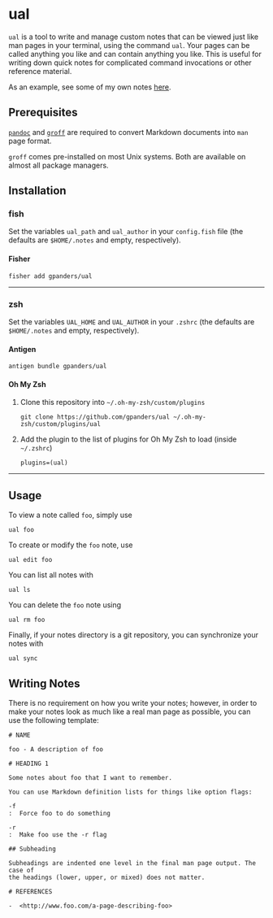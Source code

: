 # ual

`ual` is a tool to write and manage custom notes that can be viewed just like
man pages in your terminal, using the command `ual`. Your pages can be called
anything you like and can contain anything you like. This is useful for writing
down quick notes for complicated command invocations or other reference
material.

As an example, see some of my own notes
[here](https://github.com/gpanders/notes).

## Prerequisites

[`pandoc`](https://pandoc.org/installing.html) and
[`groff`](https://www.gnu.org/software/groff/) are required to convert Markdown
documents into `man` page format.

`groff` comes pre-installed on most Unix systems. Both are available on almost
all package managers.

## Installation

### fish

Set the variables `ual_path` and `ual_author` in your `config.fish` file (the
defaults are `$HOME/.notes` and empty, respectively).

#### Fisher

    fisher add gpanders/ual

-------------------------------------------------------------------------------

### zsh

Set the variables `UAL_HOME` and `UAL_AUTHOR` in your `.zshrc` (the defaults
are `$HOME/.notes` and empty, respectively).

#### Antigen

    antigen bundle gpanders/ual

#### Oh My Zsh

1.  Clone this repository into `~/.oh-my-zsh/custom/plugins`

        git clone https://github.com/gpanders/ual ~/.oh-my-zsh/custom/plugins/ual

2.  Add the plugin to the list of plugins for Oh My Zsh to load (inside
    `~/.zshrc`)

        plugins=(ual)

-------------------------------------------------------------------------------

## Usage

To view a note called `foo`, simply use

    ual foo

To create or modify the `foo` note, use

    ual edit foo

You can list all notes with

    ual ls

You can delete the `foo` note using

    ual rm foo

Finally, if your notes directory is a git repository, you can synchronize your
notes with

    ual sync

## Writing Notes

There is no requirement on how you write your notes; however, in order to make
your notes look as much like a real man page as possible, you can use the
following template:

``` {.markdown}
# NAME

foo - A description of foo

# HEADING 1

Some notes about foo that I want to remember.

You can use Markdown definition lists for things like option flags:

-f
:  Force foo to do something

-r
:  Make foo use the -r flag

## Subheading

Subheadings are indented one level in the final man page output. The case of
the headings (lower, upper, or mixed) does not matter.

# REFERENCES

-  <http://www.foo.com/a-page-describing-foo>
```
